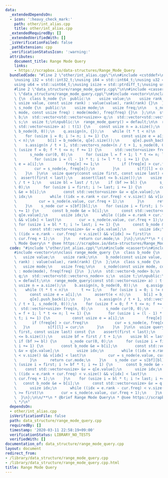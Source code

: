 ```yaml
---
data:
  _extendedDependsOn:
  - icon: ':heavy_check_mark:'
    path: other/int_alias.cpp
    title: other/int_alias.cpp
  _extendedRequiredBy: []
  _extendedVerifiedWith: []
  _isVerificationFailed: false
  _pathExtension: cpp
  _verificationStatusIcon: ':warning:'
  attributes:
    document_title: Range Mode Query
    links:
    - https://scrapbox.io/data-structures/Range_Mode_Query
  bundledCode: "#line 2 \"other/int_alias.cpp\"\n\n#include <cstddef>\n#include <cstdint>\n\
    \nusing i32 = std::int32_t;\nusing i64 = std::int64_t;\nusing u32 = std::uint32_t;\n\
    using u64 = std::uint64_t;\nusing isize = std::ptrdiff_t;\nusing usize = std::size_t;\n\
    #line 2 \"data_structure/range_mode_query.cpp\"\n\n#include <cassert>\n#line 5\
    \ \"data_structure/range_mode_query.cpp\"\n#include <vector>\n\nclass range_mode_query\
    \ {\n  class b_node {\n  public:\n    usize value;\n    usize rank;\n\n    b_node(const\
    \ usize value, const usize rank) : value(value), rank(rank) {}\n  };\n\n  class\
    \ s_node {\n  public:\n    usize mode;\n    usize freq;\n\n    s_node(const usize\
    \ mode, const usize freq) : mode(mode), freq(freq) {}\n  };\n\n  std::vector<b_node>\
    \ b;\n  std::vector<std::vector<usize>> q;\n  std::vector<std::vector<s_node>>\
    \ s;\n  usize t;\n\npublic:\n  range_mode_query() = default;\n\n  range_mode_query(const\
    \ std::vector<usize> a) : t(1) {\n    const usize n = a.size();\n    b.assign(n,\
    \ b_node(0, 0));\n    q.assign(n, {});\n    while (t * t < n)\n      t += 1;\n\
    \    for (usize i = 0; i != n; i += 1) {\n      const usize e = a[i];\n      assert(e\
    \ < n);\n      b[i] = b_node(e, q[e].size());\n      q[e].push_back(i);\n    }\n\
    \    s.assign(n / t + 1, std::vector<s_node>(n / t + 1, s_node(0, 0)));\n    for\
    \ (usize f = 0; f * t <= n; f += 1) {\n      std::vector<usize> freq(n, 0);\n\
    \      s_node cur(0, 0);\n      for (usize l = f + 1; l * t <= n; l += 1) {\n\
    \        for (usize i = (l - 1) * t; i != l * t; i += 1) {\n          const usize\
    \ e = a[i];\n          freq[e] += 1;\n          if (freq[e] > cur.freq)\n    \
    \        cur = s_node(e, freq[e]);\n        }\n        s[f][l] = cur;\n      }\n\
    \    }\n  }\n\n  usize query(const usize first, const usize last) const {\n  \
    \  assert(first < last);\n    assert(last <= b.size());\n    usize bf = first\
    \ / t + 1;\n    usize bl = last / t;\n    if (bf >= bl) {\n      s_node cur(0,\
    \ 0);\n      for (usize i = first; i != last; i += 1) {\n        const b_node\
    \ &e = b[i];\n        const std::vector<usize> &v = q[e.value];\n        usize\
    \ idx;\n        while ((idx = e.rank + cur.freq) < v.size() && v[idx] < last)\n\
    \          cur = s_node(e.value, cur.freq + 1);\n      }\n      return cur.mode;\n\
    \    }\n    s_node cur = s[bf][bl];\n    for (usize i = first; i != bf * t; i\
    \ += 1) {\n      const b_node &e = b[i];\n      const std::vector<usize> &v =\
    \ q[e.value];\n      usize idx;\n      while ((idx = e.rank + cur.freq) < v.size()\
    \ && v[idx] < last)\n        cur = s_node(e.value, cur.freq + 1);\n    }\n   \
    \ for (usize i = bl * t; i != last; i += 1) {\n      const b_node &e = b[i];\n\
    \      const std::vector<usize> &v = q[e.value];\n      usize idx;\n      while\
    \ ((idx = e.rank - cur.freq) < v.size() && v[idx] >= first)\n        cur = s_node(e.value,\
    \ cur.freq + 1);\n    }\n    return cur.mode;\n  }\n};\n\n/**\n * @brief Range\
    \ Mode Query\n * @see https://scrapbox.io/data-structures/Range_Mode_Query\n */\n"
  code: "#include \"other/int_alias.cpp\"\n\n#include <cassert>\n#include <cstddef>\n\
    #include <vector>\n\nclass range_mode_query {\n  class b_node {\n  public:\n \
    \   usize value;\n    usize rank;\n\n    b_node(const usize value, const usize\
    \ rank) : value(value), rank(rank) {}\n  };\n\n  class s_node {\n  public:\n \
    \   usize mode;\n    usize freq;\n\n    s_node(const usize mode, const usize freq)\
    \ : mode(mode), freq(freq) {}\n  };\n\n  std::vector<b_node> b;\n  std::vector<std::vector<usize>>\
    \ q;\n  std::vector<std::vector<s_node>> s;\n  usize t;\n\npublic:\n  range_mode_query()\
    \ = default;\n\n  range_mode_query(const std::vector<usize> a) : t(1) {\n    const\
    \ usize n = a.size();\n    b.assign(n, b_node(0, 0));\n    q.assign(n, {});\n\
    \    while (t * t < n)\n      t += 1;\n    for (usize i = 0; i != n; i += 1) {\n\
    \      const usize e = a[i];\n      assert(e < n);\n      b[i] = b_node(e, q[e].size());\n\
    \      q[e].push_back(i);\n    }\n    s.assign(n / t + 1, std::vector<s_node>(n\
    \ / t + 1, s_node(0, 0)));\n    for (usize f = 0; f * t <= n; f += 1) {\n    \
    \  std::vector<usize> freq(n, 0);\n      s_node cur(0, 0);\n      for (usize l\
    \ = f + 1; l * t <= n; l += 1) {\n        for (usize i = (l - 1) * t; i != l *\
    \ t; i += 1) {\n          const usize e = a[i];\n          freq[e] += 1;\n   \
    \       if (freq[e] > cur.freq)\n            cur = s_node(e, freq[e]);\n     \
    \   }\n        s[f][l] = cur;\n      }\n    }\n  }\n\n  usize query(const usize\
    \ first, const usize last) const {\n    assert(first < last);\n    assert(last\
    \ <= b.size());\n    usize bf = first / t + 1;\n    usize bl = last / t;\n   \
    \ if (bf >= bl) {\n      s_node cur(0, 0);\n      for (usize i = first; i != last;\
    \ i += 1) {\n        const b_node &e = b[i];\n        const std::vector<usize>\
    \ &v = q[e.value];\n        usize idx;\n        while ((idx = e.rank + cur.freq)\
    \ < v.size() && v[idx] < last)\n          cur = s_node(e.value, cur.freq + 1);\n\
    \      }\n      return cur.mode;\n    }\n    s_node cur = s[bf][bl];\n    for\
    \ (usize i = first; i != bf * t; i += 1) {\n      const b_node &e = b[i];\n  \
    \    const std::vector<usize> &v = q[e.value];\n      usize idx;\n      while\
    \ ((idx = e.rank + cur.freq) < v.size() && v[idx] < last)\n        cur = s_node(e.value,\
    \ cur.freq + 1);\n    }\n    for (usize i = bl * t; i != last; i += 1) {\n   \
    \   const b_node &e = b[i];\n      const std::vector<usize> &v = q[e.value];\n\
    \      usize idx;\n      while ((idx = e.rank - cur.freq) < v.size() && v[idx]\
    \ >= first)\n        cur = s_node(e.value, cur.freq + 1);\n    }\n    return cur.mode;\n\
    \  }\n};\n\n/**\n * @brief Range Mode Query\n * @see https://scrapbox.io/data-structures/Range_Mode_Query\n\
    \ */\n"
  dependsOn:
  - other/int_alias.cpp
  isVerificationFile: false
  path: data_structure/range_mode_query.cpp
  requiredBy: []
  timestamp: '2020-03-11 22:58:19+09:00'
  verificationStatus: LIBRARY_NO_TESTS
  verifiedWith: []
documentation_of: data_structure/range_mode_query.cpp
layout: document
redirect_from:
- /library/data_structure/range_mode_query.cpp
- /library/data_structure/range_mode_query.cpp.html
title: Range Mode Query
---
```


